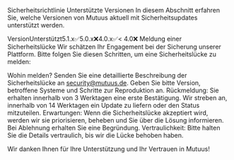Sicherheitsrichtlinie
Unterstützte Versionen
In diesem Abschnitt erfahren Sie, welche Versionen von Mutuus aktuell mit Sicherheitsupdates unterstützt werden.

VersionUnterstützt5.1.x:white_check_mark:5.0.x:x:4.0.x:white_check_mark:< 4.0:x:
Meldung einer Sicherheitslücke
Wir schätzen Ihr Engagement bei der Sicherung unserer Plattform. Bitte folgen Sie diesen Schritten, um eine Sicherheitslücke zu melden:

Wohin melden? Senden Sie eine detaillierte Beschreibung der Sicherheitslücke an security@mutuus.de. Geben Sie bitte Version, betroffene Systeme und Schritte zur Reproduktion an.
Rückmeldung: Sie erhalten innerhalb von 3 Werktagen eine erste Bestätigung. Wir streben an, innerhalb von 14 Werktagen ein Update zu liefern oder den Status mitzuteilen.
Erwartungen: Wenn die Sicherheitslücke akzeptiert wird, werden wir sie priorisieren, beheben und Sie über die Lösung informieren. Bei Ablehnung erhalten Sie eine Begründung.
Vertraulichkeit: Bitte halten Sie die Details vertraulich, bis wir die Lücke behoben haben.

Wir danken Ihnen für Ihre Unterstützung und Ihr Vertrauen in Mutuus!
